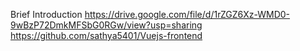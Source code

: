 Brief Introduction
https://drive.google.com/file/d/1rZGZ6Xz-WMD0-9wBzP72DmkMFSbG0RGw/view?usp=sharing
https://github.com/sathya5401/Vuejs-frontend
 
